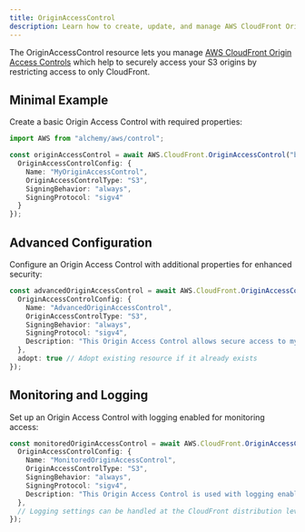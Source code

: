 ```yaml
---
title: OriginAccessControl
description: Learn how to create, update, and manage AWS CloudFront OriginAccessControls using Alchemy Cloud Control.
---
```



The OriginAccessControl resource lets you manage [AWS CloudFront Origin Access Controls](https://docs.aws.amazon.com/cloudfront/latest/userguide/) which help to securely access your S3 origins by restricting access to only CloudFront.

## Minimal Example

Create a basic Origin Access Control with required properties:

```ts
import AWS from "alchemy/aws/control";

const originAccessControl = await AWS.CloudFront.OriginAccessControl("basicOriginAccessControl", {
  OriginAccessControlConfig: {
    Name: "MyOriginAccessControl",
    OriginAccessControlType: "S3",
    SigningBehavior: "always",
    SigningProtocol: "sigv4"
  }
});
```

## Advanced Configuration

Configure an Origin Access Control with additional properties for enhanced security:

```ts
const advancedOriginAccessControl = await AWS.CloudFront.OriginAccessControl("advancedOriginAccessControl", {
  OriginAccessControlConfig: {
    Name: "AdvancedOriginAccessControl",
    OriginAccessControlType: "S3",
    SigningBehavior: "always",
    SigningProtocol: "sigv4",
    Description: "This Origin Access Control allows secure access to my S3 bucket."
  },
  adopt: true // Adopt existing resource if it already exists
});
```

## Monitoring and Logging

Set up an Origin Access Control with logging enabled for monitoring access:

```ts
const monitoredOriginAccessControl = await AWS.CloudFront.OriginAccessControl("monitoredOriginAccessControl", {
  OriginAccessControlConfig: {
    Name: "MonitoredOriginAccessControl",
    OriginAccessControlType: "S3",
    SigningBehavior: "always",
    SigningProtocol: "sigv4",
    Description: "This Origin Access Control is used with logging enabled."
  },
  // Logging settings can be handled at the CloudFront distribution level
});
```
